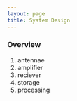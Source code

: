 ```yaml
---
layout: page
title: System Design
---
```


### Overview

1. antennae
2. amplifier
3. reciever
4. storage
5. processing
